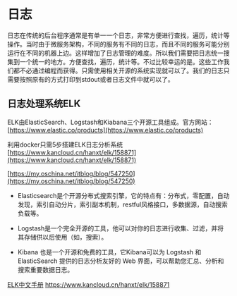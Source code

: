 # 日志

日志在传统的后台程序通常是有单一一个日志，非常方便进行查找，遍历，统计等操作。当时由于微服务架构，不同的服务有不同的日志，而且不同的服务可能分别运行在不同的机器上边。这样增加了日志管理的难度。所以我们需要把日志统一搜集到一个统一的地方。方便查找，遍历，统计等。不过比较幸运的是。这些工作我们都不必通过编程而获得。只需使用相关开源的系统实现就可以了。我们的日志只需要按照原有的方式打印到stdout或者日志文件中就可以了。

## 日志处理系统ELK

ELK由ElasticSearch、Logstash和Kiabana三个开源工具组成。官方网站：[https://www.elastic.co/products](https://www.elastic.co/products)

利用docker只需5步搭建ELK日志分析系统 [https://www.kancloud.cn/hanxt/elk/158871](https://www.kancloud.cn/hanxt/elk/158871)

[https://my.oschina.net/itblog/blog/547250](https://my.oschina.net/itblog/blog/547250)

* Elasticsearch是个开源分布式搜索引擎，它的特点有：分布式，零配置，自动发现，索引自动分片，索引副本机制，restful风格接口，多数据源，自动搜索负载等。

* Logstash是一个完全开源的工具，他可以对你的日志进行收集、过滤，并将其存储供以后使用（如，搜索）。

* Kibana 也是一个开源和免费的工具，它Kibana可以为 Logstash 和 ElasticSearch 提供的日志分析友好的 Web 界面，可以帮助您汇总、分析和搜索重要数据日志。



[ELK中文手册](https://www.kancloud.cn/hanxt/elk)  https://www.kancloud.cn/hanxt/elk/158871 



